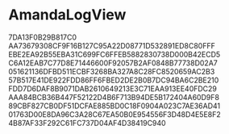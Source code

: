# AmandaLogView
7DA13F0B29B817C0
AA73679308CF9F16B127C95A22D08771D532891ED8C80FFF
EBE2EA92B55EBA31C699FC6FFEB5882830738D000B42ECD5
C6A12EAB7C77D8E71446600F92057B2AF0848B77738D02A7
051621136DFBD511ECBF3268BA327A8C28FC8520659AC2B3
57B517E41DE922FDD86FF6FBED2DE2B0B7DC94BA6C2BE210
FDD7D6DAF8B9071DAB2610649213E3C71EAA913EE40FDC29
AAA84BCB36B447F52122D4B6F713B94DE5B172404A60D9F8
89CBF827CB0DF51DCFAE885BD0C18F0904A023C7AE36AD41
01763D00E8DA96C3A28C67EA50B0E954556F3D48D4E5E8F2
4B87AF33F292C61FC737D04AF4D38419C940
